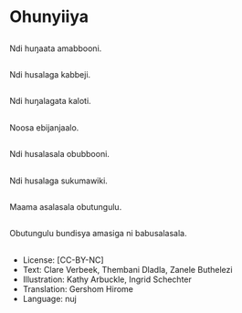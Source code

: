 # Ohunyiiya

##
Ndi huŋaata
amabbooni.

##
Ndi husalaga kabbeji.

##
Ndi huŋalagata kaloti.

##
Noosa ebijanjaalo.

##
Ndi husalasala
obubbooni.

##
Ndi husalaga
sukumawiki.

##
Maama asalasala
obutungulu.

##
Obutungulu bundisya
amasiga ni
babusalasala.

##
* License: [CC-BY-NC]
* Text: Clare Verbeek, Thembani Dladla, Zanele Buthelezi
* Illustration: Kathy Arbuckle, Ingrid Schechter
* Translation: Gershom Hirome
* Language: nuj
